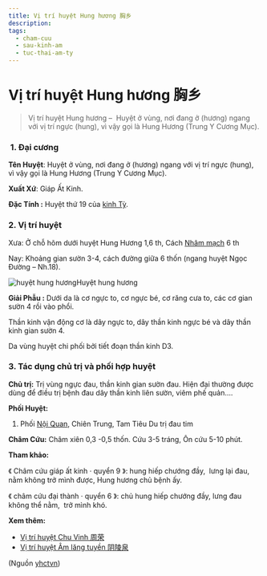 ```yaml
---
title: Vị trí huyệt Hung hương 胸乡
description: 
tags:
  - cham-cuu
  - sau-kinh-am
  - tuc-thai-am-ty
---
```


# Vị trí huyệt Hung hương 胸乡 

> Vị trí huyệt Hung hương –  Huyệt ở vùng, nơi đang ở (hương) ngang với vị trí ngực (hung), vì vậy gọi là Hung Hương (Trung Y Cương Mục).

###  1. Đại cương

**Tên Huyệt**: Huyệt ở vùng, nơi đang ở (hương) ngang với vị trí ngực (hung), vì vậy gọi là Hung Hương (Trung Y Cương Mục).

**Xuất Xứ**: Giáp Ất Kinh.

**Đặc Tính :** Huyệt thứ 19 của [kinh Tỳ](/yhctvn/kinh-tuc-thai-am-ty).

### 2. Vị trí huyệt

Xưa: Ở chỗ hõm dưới huyệt Hung Hương 1,6 th, Cách [Nhâm mạch](/yhctvn/dai-cuong-mach-nham) 6 th

Nay: Khoảng gian sườn 3-4, cách đường giữa 6 thốn (ngang huyệt Ngọc Đường – Nh.18).

![huyệt hung hương](/imgs/yhctvn/huyet-hung-huong.jpg)Huyệt hung hương

**Giải Phẫu :** Dưới da là cơ ngực to, cơ ngực bé, cơ răng cưa to, các cơ gian sườn 4 rồi vào phổi.

Thần kinh vận động cơ là dây ngực to, dây thần kinh ngực bé và dây thần kinh gian sườn 4.

Da vùng huyệt chi phối bởi tiết đoạn thần kinh D3.

### 3. Tác dụng chủ trị và phối hợp huyệt

**Chủ trị:** Trị vùng ngực đau, thần kinh gian sườn đau. Hiện đại thường được dùng để điều trị bệnh đau dây thần kinh liên sườn, viêm phế quản….

**Phối Huyệt:**

1. Phối [Nội Quan](/yhctvn/vi-tri-huyet-noi-quan-%e5%86%85%e5%85%b3), Chiên Trung, Tam Tiêu Du trị đau tim

**Châm Cứu:** Châm xiên 0,3 -0,5 thốn. Cứu 3-5 tráng, Ôn cứu 5-10 phút.

**Tham khảo:**

《 Châm cứu giáp ất kinh · quyển 9 》: hung hiếp chướng đầy,  lưng lại đau, nằm không trở mình được, Hung hương chủ bệnh ấy.

《 châm cứu đại thành · quyển 6 》: chủ hung hiếp chướng đầy, lưng đau không thể nằm,  trở mình khó.

**Xem thêm:**

* [Vị trí huyệt Chu Vinh 周荣](/yhctvn/vi-tri-huyet-chu-vinh-%e5%91%a8%e8%8d%a3)
* [Vị trí huyệt Âm lăng tuyền 阴陵泉](/yhctvn/vi-tri-huyet-am-lang-tuyen-%e9%98%b4%e9%99%b5%e6%b3%89)

(Nguồn <a href="https://yhctvn.com/vi-tri-huyet-hung-huong-胸乡/" target="_blank">yhctvn</a>)

